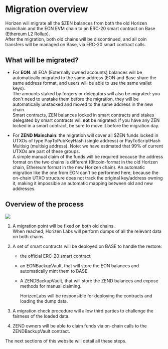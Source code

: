 # Migration overview

Horizen will migrate all the $ZEN balances from both the old Horizen mainchain and the EON EVM chain to an ERC-20 smart contract on Base (Ethereum L2 Rollup). <br/>
After the migration, both old chains will be discontinued, and all coin transfers will be managed on Base, via ERC-20 smart contract calls.

## What will be migrated?

- For **EON**: all EOA (Externally owned accounts) balances will be automatically migrated  to the same address (EON and Base share the same address format, and users will be able to use the same wallet keys). <br/>
The amounts staked by forgers or delegators will also be migrated: you don't need to unstake them before the migration, they will be automatically unstacked and moved to the same address in the new chain.<br/>
Smart contracts, ZEN balances locked in smart contracts and stakes delegated by smart contracts will **not** be migrated: if you have any ZEN locked in a smart contract, be sure to move it before the migration day. 

- For **ZEND Mainchain**: the migration will cover all $ZEN funds locked in UTXOs of type PayToPubKeyHash (single address) or  PayToScriptHash Multisig (multisig address). Note: we have estimated that 99% of current UTXOs are part of these groups.<br/>
A simple manual claim of the funds will be required because the address format on the two chains is different (Bitcoin-format in the old Horizen chain, Ethereum format in the new Horizen chain). An automatic migration like the one from EON can't be performed here, because the on-chain UTXO structure does not track the original key/address owning it, making it impossible an automatic mapping between old and new addresses.

## Overview of the process

<img  src="/img/migration1.png"/>

1. A migration point will be fixed on both old chains. <br/>
   When reached, Horizen Labs will perform dumps of all the relevant data on both chains.
2. A set of smart contracts will be deployed on BASE to handle the restore:
    - the official ERC-20 smart contract
    - an EONBackupVault, that will store the EON balances and automatically mint them to BASE.
    - A ZENDBackupVault, that will store the ZEND balances and expose methods for manual claiming.

      HorizenLabs will be responsible for deploying the contracts and loading the dump data. 

3. A migration check procedure will allow third parties to challenge the fairness of the loaded data.
4. ZEND owners will be able to claim funds via on-chain calls to the ZENDBackupVault contract.

The next sections of this website will detail all these steps.
